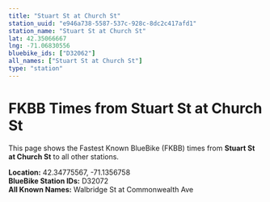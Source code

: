 ```yaml
---
title: "Stuart St at Church St"
station_uuid: "e946a738-5587-537c-928c-8dc2c417afd1"
station_name: "Stuart St at Church St"
lat: 42.35066667
lng: -71.06830556
bluebike_ids: ["D32062"]
all_names: ["Stuart St at Church St"]
type: "station"
---
```


# FKBB Times from Stuart St at Church St

This page shows the Fastest Known BlueBike (FKBB) times from **Stuart St at Church St** to all other stations.

**Location:** 42.34775567, -71.1356758  
**BlueBike Station IDs:** D32072  
**All Known Names:** Walbridge St at Commonwealth Ave

